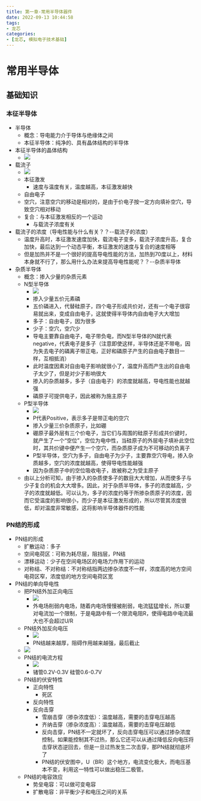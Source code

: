 ```yaml
---
title: 第一章-常用半导体器件
date: 2022-09-13 10:44:58
tags:
- 龙芯
categories:
- [龙芯, 模拟电子技术基础]
---
```

# 常用半导体
## 基础知识
### 本征半导体

- 半导体
	- 概念：导电能力介于导体与绝缘体之间
	- 本征半导体：纯净的、具有晶体结构的半导体
- 本征半导体的晶体结构
	- ![](https://cdn.jsdelivr.net/gh/chengkhen/picture_via_picco/202209131118308.png)
- 载流子
	- ![](https://cdn.jsdelivr.net/gh/chengkhen/picture_via_picco/202209131122995.png)
	- 本征激发
		- 速度与温度有关，温度越高，本征激发越快
	- 自由电子
	- 空穴，注意空穴的移动是相对的，是由于价电子按一定方向填补空穴，导致空穴相对移动
	- 复合：与本征激发相反的一个运动
		- 与载流子浓度有关
- 载流子的浓度（导电性能与什么有关？？--载流子的浓度）
	- 温度升高时，本征激发速度加快，载流电子变多，载流子浓度升高，复合加快，最后达到一个动态平衡，本征激发的速度与复合的速度相等
	- 但是加热并不是一个很好的提高导电性能的方法，加热到70度以上，材料本身就不行了，那么用什么办法来提高导电性能呢？？--杂质半导体
- 杂质半导体
	- 概念：掺入少量的杂质元素
	- N型半导体
		- ![](https://cdn.jsdelivr.net/gh/chengkhen/picture_via_picco/202209131204033.png)
		- 掺入少量五价元素磷
		- 五价磷进入，代替硅原子，四个电子形成共价对，还有一个电子很容易就出来，变成自由电子，这就使得半导体内自由电子大大增加
		- 多子：自由电子，因为很多
		- 少子：空穴，空穴少
		- 导电主要靠自由电子，电子带负电，而N型半导体的N就代表negative，代表电子是多子（注意即使这样，半导体还是不带电，因为失去电子的磷离子带正电，正好和磷原子产生的自由电子数目一样，互相抵消）
		- 此时温度因素对自由电子影响就很小了，温度升高而产生出的自由电子太少了，但是对少子影响很大
		- 掺入的杂质越多，多子（自由电子）的浓度就越高，导电性能也就越强
		- 磷原子可提供电子，因此被称为施主原子
	- P型半导体
		- ![](https://cdn.jsdelivr.net/gh/chengkhen/picture_via_picco/202209131406422.png)
		- P代表Positive，表示多子是带正电的空穴
		- 掺入少量三价杂质原子，比如硼
		- 硼原子最外层有三个价电子，当它们与周围的硅原子形成共价键时，就产生了一个“空位”，空位为电中性，当硅原子的外层电子填补此空位时，其共价键中便产生一个空穴，而杂质原子成为不可移动的负离子
		- P型半导体，空穴为多子，自由电子为少子，主要靠空穴导电，掺入杂质越多，空穴的浓度就越高，使得导电性能越强
		- 因为杂质原子中的空位吸收电子，故被称之为受主原子
	- 由以上分析可知，由于掺入的杂质使多子的数目大大增加，从而使多子与少子复合的机会大大增多。因此，对于杂质半导体，多子的浓度越高，少子的浓度就越低。可以认为，多子的浓度约等于所掺杂质原子的浓度，因而它受温度的影响很小，而少子是本征激发形成的，所以尽管其浓度很低，却对温度非常敏感，这将影响半导体器件的性能

### PN结的形成
- PN结的形成
	- 扩散运动：多子
	- 空间电荷区：可称为耗尽层，阻挡层，PN结 
	- 漂移运动：少子在空间电场区的电场力作用下的运动
	- 对称结、不对称结：不对称结指两边掺杂浓度不一样，浓度高的地方空间电荷区窄，浓度低的地方空间电荷区宽
- PN结的单向导电性
	- 把PN结外加正向电压
		- ![](https://cdn.jsdelivr.net/gh/chengkhen/picture_via_picco/202209141201475.png)
		- 外电场削弱内电场，随着内电场慢慢被削弱，电流猛猛增长，所以要对电流加一个限制，于是电路中有一个限流电阻R，使得电路中电流最大也不会超过U/R
	- PN结外加反向电压
		- ![](https://cdn.jsdelivr.net/gh/chengkhen/picture_via_picco/202209141208161.png)
		- PN结越来越厚，阻碍作用越来越强，最后截止
	- ![](https://cdn.jsdelivr.net/gh/chengkhen/picture_via_picco/202209141430450.png)
	- PN结的电流方程
		- ![](https://cdn.jsdelivr.net/gh/chengkhen/picture_via_picco/202209141431775.png)
		- 锗管0.2V-0.3V     硅管0.6-0.7V
	- PN结的伏安特性
		- 正向特性
			- 死区
		- 反向特性
		- 反向击穿
			- 雪崩击穿（掺杂浓度低）：温度越高，需要的击穿电压越高
			- 齐纳击穿（掺杂浓度高）：温度越高，需要的击穿电压越低
			- 反向击穿，PN结不一定就坏了，反向击穿电压可以通过掺杂浓度控制。如果能控制其不过热，那么它还可以从通过降低反向电压将击穿状态逆回去，但是一旦过热发生二次击穿，那PN结就彻底坏了
			- PN结的伏安图中，U（BR）这个地方，电流变化极大，而电压基本不变，利用这一特性可以做出稳压二极管。
	- PN结的电容效应
		- 势垒电容：可以做可变电容
		- 扩散电容：非平衡少子和电压之间的关系 



